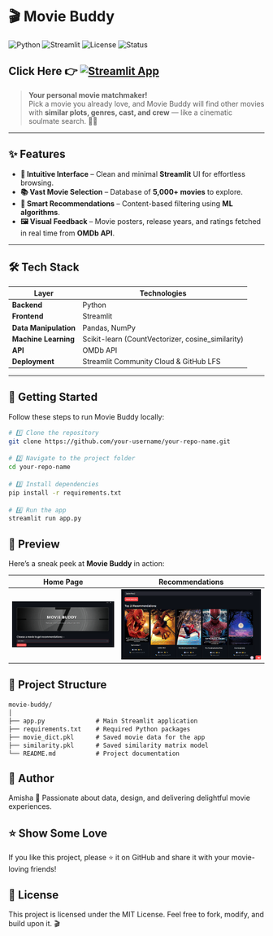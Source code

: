 # 🎬 Movie Buddy

![Python](https://img.shields.io/badge/Python-3.8%2B-blue.svg)
![Streamlit](https://img.shields.io/badge/Frontend-Streamlit-red)
![License](https://img.shields.io/badge/License-MIT-green.svg)
![Status](https://img.shields.io/badge/Status-Active-success.svg)

## Click Here 👉 [![Streamlit App](https://img.shields.io/badge/Live_Demo-Streamlit-orange?logo=streamlit)](https://movie-buddy-amy.streamlit.app/)


> **Your personal movie matchmaker!**  
> Pick a movie you already love, and Movie Buddy will find other movies with **similar plots, genres, cast, and crew** — like a cinematic soulmate search. 💖🍿  

---

## ✨ Features

- **🎯 Intuitive Interface** – Clean and minimal **Streamlit** UI for effortless browsing.  
- **📚 Vast Movie Selection** – Database of **5,000+ movies** to explore.  
- **🧠 Smart Recommendations** – Content-based filtering using **ML algorithms**.  
- **🖼️ Visual Feedback** – Movie posters, release years, and ratings fetched in real time from **OMDb API**.  

---

## 🛠 Tech Stack

| Layer                | Technologies |
|----------------------|--------------|
| **Backend**          | Python |
| **Frontend**         | Streamlit |
| **Data Manipulation**| Pandas, NumPy |
| **Machine Learning** | Scikit-learn (CountVectorizer, cosine_similarity) |
| **API**              | OMDb API |
| **Deployment**       | Streamlit Community Cloud & GitHub LFS |

---

## 🚀 Getting Started

Follow these steps to run Movie Buddy locally:

```bash
# 1️⃣ Clone the repository
git clone https://github.com/your-username/your-repo-name.git

# 2️⃣ Navigate to the project folder
cd your-repo-name

# 3️⃣ Install dependencies
pip install -r requirements.txt

# 4️⃣ Run the app
streamlit run app.py
```
## 📸 Preview

Here’s a sneak peek at **Movie Buddy** in action:  

| Home Page | Recommendations |
|-----------|-----------------|
| ![Home Page](asset/home.png) | ![Recommendations](asset/recommendation.png) |


## 📂 Project Structure

```plaintext
movie-buddy/
│
├── app.py              # Main Streamlit application
├── requirements.txt    # Required Python packages
├── movie_dict.pkl      # Saved movie data for the app
├── similarity.pkl      # Saved similarity matrix model
└── README.md           # Project documentation
```

## 👤 Author
Amisha
💌 Passionate about data, design, and delivering delightful movie experiences.


## ⭐ Show Some Love
If you like this project, please ⭐ it on GitHub and share it with your movie-loving friends!


## 📜 License
This project is licensed under the MIT License.
Feel free to fork, modify, and build upon it. 🎬



